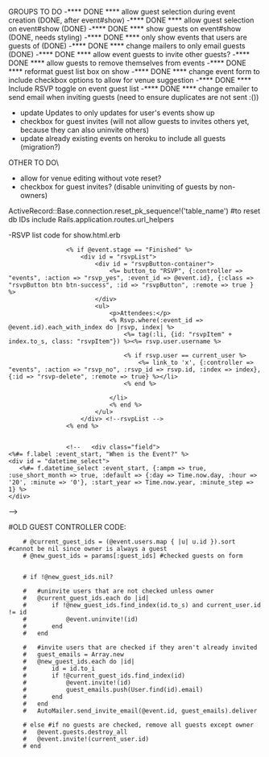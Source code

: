 GROUPS TO DO
-**** DONE **** allow guest selection during event creation (DONE, after event#show)
-**** DONE **** allow guest selection on event#show (DONE)
-**** DONE **** show guests on event#show (DONE, needs styling)
-**** DONE **** only show events that users are guests of (DONE)
-**** DONE **** change mailers to only email guests (DONE)
-**** DONE **** allow event guests to invite other guests?
-**** DONE **** allow guests to remove themselves from events
-**** DONE **** reformat guest list box on show
-**** DONE **** change event form to include checkbox options to allow for venue suggestion
-**** DONE **** Include RSVP toggle on event guest list
-**** DONE **** change emailer to send email when inviting guests (need to ensure duplicates are not sent :())
- update Updates to only updates for user's events show up
- checkbox for guest invites (will not allow guests to invites others yet, because they can also uninvite others)
- update already existing events on heroku to include all guests (migration?)

OTHER TO DO\
- allow for venue editing without vote reset?
- checkbox for guest invites? (disable uninviting of guests by non-owners)

ActiveRecord::Base.connection.reset_pk_sequence!('table_name') #to reset db IDs
include Rails.application.routes.url_helpers



-RSVP list code for show.html.erb

					<% if @event.stage == "Finished" %>
						<div id = "rsvpList">
							<div id = "rsvpButton-container">
								<%= button_to "RSVP", {:controller => "events", :action => "rsvp_yes", :event_id => @event.id}, {:class => "rsvpButton btn btn-success", :id => "rsvpButton", :remote => true } %>
							</div>
							<ul>
								<p>Attendees:</p>
								<% Rsvp.where(:event_id => @event.id).each_with_index do |rsvp, index| %>
									<%= tag(:li, {id: "rsvpItem" + index.to_s, class: "rsvpItem"}) %><%= rsvp.user.username %>

									<% if rsvp.user == current_user %>
										<%= link_to 'x', {:controller => "events", :action => "rsvp_no", :rsvp_id => rsvp.id, :index => index}, {:id => "rsvp-delete", :remote => true} %></li>
									<% end %>

								</li>
								<% end %>
							</ul>
						</div> <!--rsvpList -->
					<% end %>


					<!--   <div class="field">
    <%#= f.label :event_start, "When is the Event?" %>
    <div id = "datetime_select">
       <%#= f.datetime_select :event_start, {:ampm => true, :use_short_month => true, :default => {:day => Time.now.day, :hour => '20', :minute => '0'}, :start_year => Time.now.year, :minute_step => 1} %>
    </div>
  </div> -->




  #OLD GUEST CONTROLLER CODE:

  		# @current_guest_ids = (@event.users.map { |u| u.id }).sort #cannot be nil since owner is always a guest
		# @new_guest_ids = params[:guest_ids] #checked guests on form


		# if !@new_guest_ids.nil?

		# 	#uninvite users that are not checked unless owner
		# 	@current_guest_ids.each do |id|
		# 		if !@new_guest_ids.find_index(id.to_s) and current_user.id != id
		# 			@event.uninvite!(id)
		# 		end
		# 	end

		# 	#invite users that are checked if they aren't already invited
		# 	guest_emails = Array.new
		# 	@new_guest_ids.each do |id|
		# 		id = id.to_i
		# 		if !@current_guest_ids.find_index(id)
		# 			@event.invite!(id)
		# 			guest_emails.push(User.find(id).email)
		# 		end
		# 	end
		# 	AutoMailer.send_invite_email(@event.id, guest_emails).deliver

		# else #if no guests are checked, remove all guests except owner
		# 	@event.guests.destroy_all
		# 	@event.invite!(current_user.id)
		# end


